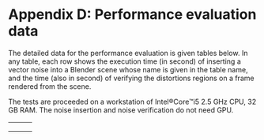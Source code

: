 # Appendix D: Performance evaluation data

The detailed data for the performance evaluation is given tables below. In any table, each row shows the execution time (in second) of inserting a vector noise into a Blender scene whose name is given in the table name, and the time (also in second) of verifying the distortions regions on a frame rendered from the scene.

The tests are proceeded on a workstation of Intel:registered:Core:tm:i5 2.5 GHz CPU, 32 GB RAM. The noise insertion and noise verification do not need GPU.

|   |   |   |
| - | - | - |
|   |   |   |
|   |   |   |
|   |   |   |
